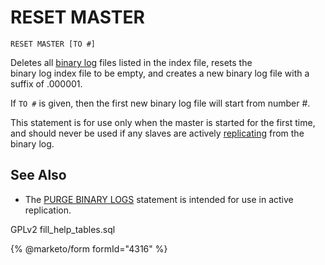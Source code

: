 # RESET MASTER

```
RESET MASTER [TO #]
```

Deletes all [binary log](../../../server-management/server-monitoring-logs/binary-log/) files listed in the index file, resets the\
binary log index file to be empty, and creates a new binary log file with a suffix of .000001.

If `TO #` is given, then the first new binary log file will start from number #.

This statement is for use only when the master is started for the first time, and should never be used if any slaves are actively [replicating](broken-reference) from the binary log.

## See Also

* The [PURGE BINARY LOGS](../../../reference/sql-statements/administrative-sql-statements/purge-binary-logs.md) statement is intended for use in active replication.

GPLv2 fill\_help\_tables.sql

{% @marketo/form formId="4316" %}
